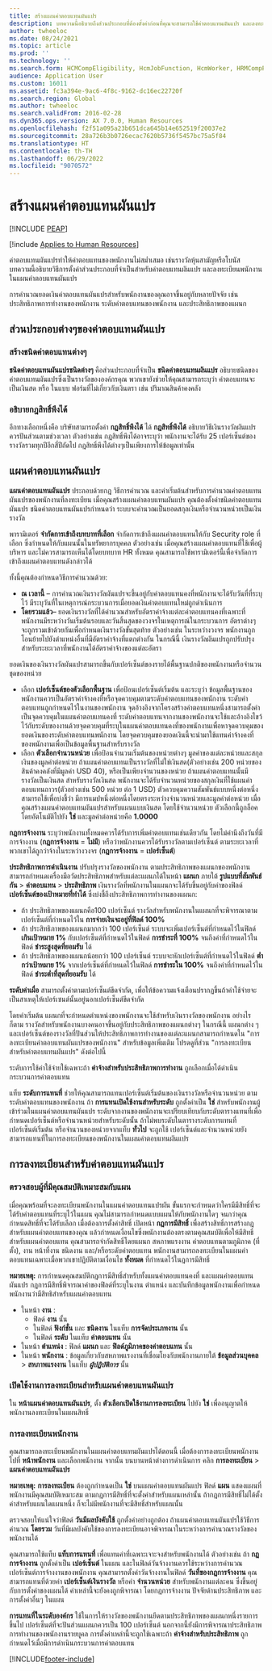 ```yaml
---
title: สร้างแผนค่าตอบแทนผันแปร
description: บทความนี้อธิบายถึงส่วนประกอบที่ต้องตั้งค่าก่อนที่คุณจะสามารถใช้ค่าตอบแทนผันแปร และลงทะเบียนพนักงานในแผนค่าตอบแทนผันแปร
author: twheeloc
ms.date: 08/24/2021
ms.topic: article
ms.prod: ''
ms.technology: ''
ms.search.form: HCMCompEligibility, HcmJobFunction, HcmWorker, HRMCompPerfPlan, HcmCompensationWorkspace
audience: Application User
ms.custom: 16011
ms.assetid: fc3a394e-9ac6-4f8c-9162-dc16ec22720f
ms.search.region: Global
ms.author: twheeloc
ms.search.validFrom: 2016-02-28
ms.dyn365.ops.version: AX 7.0.0, Human Resources
ms.openlocfilehash: f2f51a095a23b651dca645b14e652519f20037e2
ms.sourcegitcommit: 28a726b3b0726ecac7620b5736f5457bc75a5f84
ms.translationtype: HT
ms.contentlocale: th-TH
ms.lasthandoff: 06/29/2022
ms.locfileid: "9070572"
---
```

# <a name="create-variable-compensation-plans"></a>สร้างแผนค่าตอบแทนผันแปร


[!INCLUDE [PEAP](../includes/peap-1.md)]

[!include [Applies to Human Resources](../includes/applies-to-hr.md)]

ค่าตอบแทนผันแปรทำให้ค่าตอบแทนของพนักงานไม่สม่ำเสมอ เช่นรางวัลหุ้นสามัญหรือโบนัส บทความนี้อธิบายวิธีการตั้งค่าส่วนประกอบที่จำเป็นสำหรับค่าตอบแทนผันแปร และลงทะเบียนพนักงานในแผนค่าตอบแทนผันแปร

การคำนวณยอดเงินค่าตอบแทนผันแปรสำหรับพนักงานของคุณอาจขึ้นอยู่กับหลายปัจจัย เช่นประสิทธิภาพการทำงานของพนักงาน ระดับค่าตอบแทนของพนักงาน และประสิทธิภาพของแผนก

## <a name="variable-compensation-components"></a>ส่วนประกอบต่างๆของค่าตอบแทนผันแปร
### <a name="create-compensation-types"></a>สร้างชนิดค่าตอบแทนต่างๆ

**ชนิดค่าตอบแทนผันแปรชนิดต่างๆ** คือส่วนประกอบที่จำเป็น **ชนิดค่าตอบแทนผันแปร** อธิบายชนิดของค่าตอบแทนผันแปรซึ่งเป็นรางวัลขององค์กรคุณ พวกเขายังช่วยให้คุณสามารถระบุว่า ค่าตอบแทนจะเป็นเงินสด หรือ ในแบบ ฟอร์มที่ไม่เกี่ยวกับเงินตรา เช่น ปริมาณสินค้าคงคลัง

### <a name="describe-vesting-rules"></a>อธิบายกฎสิทธิ์พึงได้

อีกทางเลือกหนึ่งคือ บริษัทสามารถตั้งค่า **กฎสิทธิ์พึงได้** ได้ **กฎสิทธิ์พึงได้** อธิบายวิธีเงินรางวัลผันแปรควรปันส่วนตามช่วงเวลา ตัวอย่างเช่น กฎสิทธิ์พึงได้อาจระบุว่า พนักงานจะได้รับ 25 เปอร์เซ็นต์ของรางวัลรวมทุกปีอีกสี่ปีถัดไป กฎสิทธิ์พึงได้ต่างๆเป็นเพียงการให้ข้อมูลเท่านั้น

## <a name="variable-compensation-plans"></a>แผนค่าตอบแทนผันแปร
**แผนค่าตอบแทนผันแปร** ประกอบด้วยกฎ วิธีการคำนวณ และค่าเริ่มต้นสำหรับการคำนวณค่าตอบแทนผันแปรของพนักงานที่ลงทะเบียน เมื่อคุณสร้างแผนค่าตอบแทนผันแปร คุณต้องตั้งค่าชนิดค่าตอบแทนผันแปร ชนิดค่าตอบแทนผันแปรกำหนดว่า ระบบจะคำนวณเป็นยอดสกุลเงินหรือจำนวนหน่วยเป็นเงินรางวัล 

พารามิเตอร์ **จำกัดการเข้าถึงบทบาทที่เลือก** จํากัดการเข้าถึงแผนค่าตอบแทนให้กับ Security role ที่เลือก ซึ่งกําหนดให้กับแผนนั้นในทรัพยากรบุคคล ตัวอย่างเช่น เมื่อคุณสร้างแผนค่าตอบแทนที่ใช้เพื่อผู้บริหาร และไม่ควรสามารถเห็นได้โดยบทบาท HR ทั้งหมด คุณสามารถใช้พารามิเตอร์นี้เพื่อจํากัดการเข้าถึงแผนค่าตอบแทนดังกล่าวได้ 

ทั้งนี้คุณต้องกำหนดวิธีการคำนวณด้วย:

-   **ณ เวลานี้** – การคำนวณเงินรางวัลผันแปรจะขึ้นอยู่กับค่าตอบแทนคงที่พนักงานจะได้รับวันที่ที่ระบุไว้ มีระบุวันที่ในเหตุการณ์กระบวนการเมื่อยอดเงินค่าตอบแทนใหม่ถูกดำเนินการ
-   **โดยรวมแล้ว**– ยอดเงินรางวัลที่ได้คำนวณสำหรับอัตราค่าจ้างแต่ละค่าตอบแทนคงที่เฉพาะที่พนักงานมีระหว่างวันเริ่มต้นรอบและวันสิ้นสุดของวงจรในเหตุการณ์ในกระบวนการ อัตราต่างๆ จะถูกรวมเข้าด้วยกันเพื่อกำหนดเงินรางวัลขั้นสุดท้าย ตัวอย่างเช่น ในระหว่างวงจร พนักงานถูกโอนย้ายไปยังตำแหน่งอื่นที่มีอัตราค่าจ้างที่แตกต่างกัน ในกรณีนี้ เงินรางวัลผันแปรถูกปรับปรุงสำหรับระยะเวลาที่พนักงานได้อัตราค่าจ้างของแต่ละอัตรา

ยอดเงินของเงินรางวัลผันแปรสามารถขึ้นกับเปอร์เซ็นต์ของรายได้พื้นฐานปกติของพนักงานหรือจำนวนชุดของหน่วย

-   เลือก **เปอร์เซ็นต์ของตัวเลือกพื้นฐาน** เพื่อป้อนเปอร์เซ็นต์เริ่มต้น และระบุว่า ข้อมูลพื้นฐานของพนักงานควรเป็นอัตราค่าจ้างคงที่หรือจุดควบคุมตามระดับค่าตอบแทนของพนักงาน ระดับค่าตอบแทนถูกกำหนดไว้ในงานของพนักงาน จุดอ้างอิงจากโครงสร้างค่าตอบแทนหนึ่งสามารถตั้งค่าเป็นจุดควบคุมในแผนค่าตอบแทนคงที่ ระดับค่าตอบแทนจากงานของพนักงานจะใช้และอ้างอิงไขว้ไว้กับระดับของงานด้วยจุดควบคุมที่ระบุในแผนค่าตอบแทนคงที่ของพนักงานเพื่อหาจุดควบคุมของยอดเงินของระดับค่าตอบแทนพนักงาน โดยจุดควบคุมของยอดเงินนี้จะนำมาใช้แทนค่าจ้างคงที่ของพนักงานเพื่อเป็นข้อมูลพื้นฐานสำหรับรางวัล
-   เลือก **ตัวเลือกจำนวนหน่วย** เพื่อป้อนจำนวนเริ่มต้นของหน่วยต่างๆ มูลค่าของแต่ละหน่วยและสกุลเงินของมูลค่าต่อหน่วย ถ้าแผนค่าตอบแทนเป็นรางวัลที่ไม่ใช่เงินสด(ตัวอย่างเช่น 200 หน่วยของสินค้าคงคลังที่มีมูลค่า USD 40), หรือเป็นเพียงจำนวนของหน่วย ถ้าแผนค่าตอบแทนนั้นมีรางวัลเป็นเงินสด สำหรับรางวัลเงินสด พนักงานจะได้รับจำนวนหน่วยของสกุลเงินที่ใช้แผนค่าตอบแทนถาวร(ตัวอย่างเช่น 500 หน่วย ต่อ 1 USD) ตัวควบคุมความสัมพันธ์แบบหนึ่งต่อหนึ่งสามารถใช้เพื่อบ่งชี้ว่า มีการแมปหนึ่งต่อหนึ่งโดยตรงระหว่างจำนวนหน่วยและมูลค่าต่อหน่วย เมื่อคุณสร้างแผนค่าตอบแทนผันแปรสำหรับแผนแบบเงินสด โดยใช้จำนวนหน่วย ตัวเลือกนี้ถูกล็อคโดยอัตโนมัติไปยัง **ใช่** และมูลค่าต่อหน่วยคือ **1.0000**

**กฎการจ้างงาน** ระบุว่าพนักงานทั้งหมดควรได้รับการเพิ่มค่าตอบแทนเช่นเดียวกัน โดยไม่คำนึงถึงวันที่มีการจ้างงาน (**กฎการจ้างงาน** = **ไม่มี**) หรือว่าพนักงานควรได้รับรางวัลตามเปอร์เซ็นต์ ตามระยะเวลาที่พวกเขาได้ถูกว่าจ้างในระหว่างวงจร (**กฎการจ้างงาน** = **เปอร์เซ็นต์**) 

**ประสิทธิภาพการดำเนินงาน** ปรับปรุงรางวัลของพนักงาน ตามประสิทธิภาพของแผนกของพนักงาน สามารถกำหนดเครื่องมือวัดประสิทธิภาพสำหรับแต่ละแผนกได้ในหน้า **แผนก** ภายใต้ **รูปแบบที่สัมพันธ์กัน** &gt; **ค่าตอบแทน** &gt; **ประสิทธิภาพ** เงินรางวัลที่พนักงานในแผนกจะได้รับขึ้นอยู่กับค่าของฟิลด์ **เปอร์เซ็นต์ของเป้าหมายที่ทำได้** ซึ่งบ่งชี้ถึงประสิทธิภาพการทำงานของแผนก:

-   ถ้า ประสิทธิภาพของแผนกคือ100 เปอร์เซ็นต์ รางวัลสำหรับพนักงานในแผนกที่จะพิจารณาตามเปอร์เซ็นต์ที่กำหนดไว้ใน **การจ่ายเงินจะอยู่ที่ฟิลด์ 100%**
-   ถ้า ประสิทธิภาพของแผนกมากกว่า 100 เปอร์เซ็นต์ ระบบจะเพิ่มเปอร์เซ็นต์ที่กำหนดไว้ในฟิลด์ **เกินเป้าหมาย 1%** กับเปอร์เซ็นต์ที่กำหนดไว้ในฟิลด์ **การชำระที่ 100%** จนถึงค่าที่กำหนดไว้ในฟิลด์ **ชำระสูงสุดที่ยอมรับ** ได้
-   ถ้า ประสิทธิภาพของแผนกน้อยกว่า 100 เปอร์เซ็นต์ ระบบจะหักเปอร์เซ็นต์ที่กำหนดไว้ในฟิลด์ **ต่ำกว่าเป้าหมาย 1%** จากเปอร์เซ็นต์ที่กำหนดไว้ในฟิลด์ **การชำระใน 100%** จนถึงค่าที่กำหนดไว้ในฟิลด์ **ชำระต่ำที่สุดที่ยอมรับ** ได้

**ระดับค่าเผื่อ** สามารถตั้งค่าตามเปอร์เซ็นต์ขีดจำกัด, เพื่อให้ข้อความแจ้งเตือนปรากฏขึ้นถ้าค่าใช้จ่ายจะเป็นสาเหตุให้เปอร์เซนต์นั้นอยู่นอกเปอร์เซ็นต์ขีดจำกัด 

โดยค่าเริ่มต้น แผนกที่จะกำหนดตำแหน่งของพนักงานจะใช้สำหรับเงินรางวัลของพนักงาน อย่างไรก็ตาม รางวัลสำหรับพนักงานบางคนอาจขึ้นอยู่กับประสิทธิภาพของแผนกต่างๆ ในกรณีนี้ แผนกต่าง ๆ และเปอร์เซ็นต์ของรางวัลที่ปันส่วนให้ประสิทธิภาพการทำงานของแต่ละแผนกสามารถกำหนดใน "การลงทะเบียนค่าตอบแทนผันแปรของพนักงาน" สำหรับข้อมูลเพิ่มเติม โปรดดูที่ส่วน "การลงทะเบียนสำหรับค่าตอบแทนผันแปร" ดังต่อไปนี้ 

ระดับการใช้ค่าใช้จ่ายใช้เฉพาะถ้า **ค่าจ้างสำหรับประสิทธิภาพการทำงาน** ถูกเลือกเมื่อได้ดำเนินกระบวนการค่าตอบแทน 

แท็บ **ระดับการแทนที่** ช่วยให้คุณสามารถแทนเปอร์เซ็นต์เริ่มต้นของเงินรางวัลหรือจำนวนหน่วย ตามระดับค่าตอบแทนของพนักงาน ถ้า **การแทนเปิดใช้งานสำหรับระดับ** ถูกตั้งค่าเป็น **ใช่** สำหรับพนักงานผู้เข้าร่วมในแผนค่าตอบแทนผันแปร ระดับจากงานของพนักงานจะเปรียบเทียบกับระดับตารางแทนที่เพื่อกำหนดเปอร์เซ็นต์หรือจำนวนหน่วยสำหรับระดับนั้น ถ้าไม่พบระดับในตารางระดับการแทนที่ เปอร์เซ็นต์เริ่มต้น หรือจำนวนของหน่วยจากแท็บ **ทั่วไป** จะถูกใช้ เปอร์เซ็นต์และจำนวนหน่วยยังสามารถแทนที่ในการลงทะเบียนของพนักงานในแผนค่าตอบแทนผันแปร

## <a name="variable-compensation-enrollment"></a>การลงทะเบียนสำหรับค่าตอบแทนผันแปร
### <a name="determine-who-is-eligible-for-the-plan"></a>ตรวจสอบผู้ที่มีคุณสมบัติเหมาะสมกับแผน

เมื่อคุณพร้อมที่จะลงทะเบียนพนักงานในแผนค่าตอบแทนแปรผัน ขั้นแรกจะกำหนดว่าใครมีมีสิทธิ์ที่จะได้รับค่าตอบแทนที่ระบุไว้ในแผน คุณไม่สามารถกำหนดแบบแผนให้กับพนักงานใดๆ จนกว่าคุณกำหนดสิทธิ์ที่จะได้รับเลือก เมื่อต้องการตั้งค่าสิทธิ์ เปิดหน้า **กฎการมีสิทธิ์** เพื่อสร้างสิทธิ์การสร้างกฎสำหรับแผนค่าตอบแทนของคุณ แล้วกำหนดเงื่อนไขซึ่งพนักงานต้องตรงตามคุณสมบัติเพื่อให้มีสิทธิ์สำหรับแผนค่าตอบแทน คุณสามารถจำกัดสิทธิ์โดยแผนก สหภาพแรงงาน ค่าตอบแทนตามภูมิภาค (ที่ตั้ง), งาน หน้าที่งาน ชนิดงาน และ/หรือระดับค่าตอบแทน พนักงานสามารถลงทะเบียนในแผนค่าตอบแทนเฉพาะเมื่อพวกเขาปฏิบัติตามเงื่อนไข **ทั้งหมด** ที่กำหนดไว้ในฎการมีสิทธิ์ 

**หมายเหตุ:** การกำหนดคุณสมบัติกฎการมีสิทธิ์สำหรับทั้งแผนค่าตอบแทนคงที่ และแผนค่าตอบแทนผันแปร กฎการมีสิทธิ์พิจารณาค่าของฟิลด์ที่ระบุในงาน ตำแหน่ง และบันทึกข้อมูลพนักงานเพื่อกำหนดพนักงานว่ามีสิทธิสำหรับแผนค่าตอบแทน

- ในหน้า **งาน** :
  -   ฟิลด์ **งาน** นั้น
  -   ในฟิลด์ **ฟังก์ชั่น** และ **ชนิดงาน** ในแท็บ **การจัดประเภทงาน** นั้น
  -   ในฟิลด์ **ระดับ** ในแท็บ **ค่าตอบแทน** นั้น
- ในหน้า **ตำแหน่ง** : ฟิลด์ **แผนก** และ **ฟิลด์ภูมิภาคของค่าตอบแทน** นั้น
- ในหน้า <strong>พนักงาน</strong> : ข้อมูลเกี่ยวกับสหภาพแรงงานที่เชื่อมโยงกับพนักงานภายใต้ <strong>ข้อมูลส่วนบุคคล</strong> &gt; <strong>สหภาพแรงงาน</strong> ในแท็บ *<strong><em>ผู้ปฏิบัติการ</em></strong>* นั้น

### <a name="enable-enrollment-for-the-variable-compensation-plan"></a>เปิดใช้งานการลงทะเบียนสำหรับแผนค่าตอบแทนผันแปร

ใน **หน้าแผนค่าตอบแทนผันแปร**, ตั้ง **ตัวเลือกเปิดใช้งานการลงทะเบียน** ไปยัง **ใช่** เพื่ออนุญาตให้พนักงานลงทะเบียนในแผนสิทธิ์

### <a name="enroll-the-employee"></a>การลงทะเบียนพนักงาน

คุณสามารถลงทะเบียนพนักงานในแผนค่าตอบแทนผันแปรได้ตอนนี้ เมื่อต้องการลงทะเบียนพนักงาน ไปที่ **หน้าพนักงาน** และเลือกพนักงาน จากนั้น บนบานหน้าต่างการดำเนินการ คลิก **การลงทะเบียน** &gt; **แผนค่าตอบแทนผันแปร** 

**หมายเหตุ:** **การลงทะเบียน** ต้องถูกกำหนดเป็น **ใช่** บนแผนค่าตอบแทนผันแปร ฟิลด์ **แผน** แสดงแผนที่พนักงานมีคุณสมบัติเหมาะสม ตามกฎการมีสิทธิ์ที่จะตั้งค่าสำหรับแผนเหล่านั้น ถ้ากฎการมีสิทธิ์ไม่ได้ตั้งค่าสำหรับแผนใดแผนหนึ่ง ก็จะไม่มีพนักงานที่จะมีสิทธิ์สำหรับแผนนั้น 

ตรวจสอบให้แน่ใจว่าฟิลด์ **วันมีผลบังคับใช้** ถูกตั้งค่าอย่างถูกต้อง ถ้าแผนค่าตอบแทนผันแปรใช้วิธีการคำนวณ **โดยรวม** วันที่มีผลบังคับใช้ของการลงทะเบียนอาจพิจารณาในระหว่างการคำนวณรางวัลของพนักงานได้ 

คุณสามารถใช้แท็บ **แท็บการแทนที่** เพื่อแทนค่าที่เฉพาะเจาะจงสำหรับพนักงานได้ ตัวอย่างเช่น ถ้า **กฎการจ้างงาน** ถูกตั้งค่าเป็น **เปอร์เซ็นต์** ในแผน และในฟิลด์วันจ้างงานควรใช้ระหว่างการคำนวณเปอร์เซ็นต์การจ้างงานของพนักงาน คุณสามารถตั้งค่าวันจ้างงานในฟิลด์ **วันที่ของกฎการจ้างงาน** คุณสามารถแทนที่ด้วยค่า **เปอร์เซ็นต์เงินรางวัล** หรือค่า **จำนวนหน่วย** สำหรับพนักงานแต่ละคน ซึ่งขึ้นอยู่กับการตั้งค่าของแผนได้ ค่าเหล่านี้จะยังคงถูกพิจารณา โดยกฎการจ้างงาน ปัจจัยด้านประสิทธิภาพ และการตั้งค่าอื่นๆ ในแผน 

**การแทนที่ในระดับองค์กร** ใช้ในการให้รางวัลของพนักงานยึดตามประสิทธิภาพของแผนกหนึ่งรายการขึ้นไป เปอร์เซ็นต์ที่จะปันส่วนแผนกควรเป็น 100 เปอร์เซ็นต์ นอกจากนี้ยังมีการพิจารณาประสิทธิภาพการทำงานของพนักงานรายบุุคล การตั้งค่าเหล่านี้จะถูกใช้เฉพาะถ้า **ค่าจ้างสำหรับประสิทธิภาพ** ถูกกำหนดไว้เมื่อมีการดำเนินกระบวนการค่าตอบแทน





[!INCLUDE[footer-include](../includes/footer-banner.md)]
